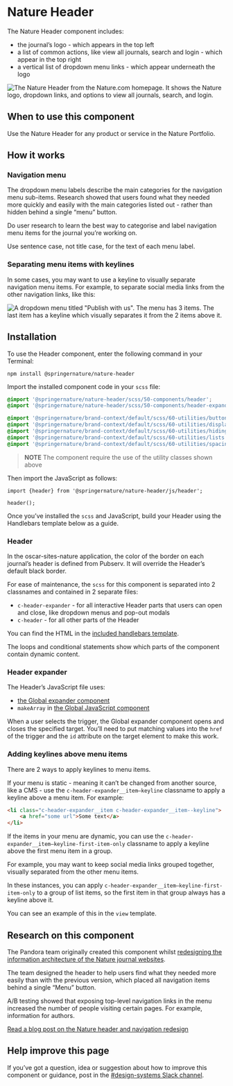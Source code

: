# Nature Header

The Nature Header component includes:

- the journal’s logo - which appears in the top left
- a list of common actions, like view all journals, search and login - which appear in the top right
- a vertical list of dropdown menu  links - which appear underneath the logo

![The Nature Header from the Nature.com homepage. It shows the Nature logo, dropdown links, and options to view all journals, search, and login.](https://user-images.githubusercontent.com/27411864/149321441-0042c5f5-9c1d-4b24-8998-41ae52574a23.png)

## When to use this component

Use the Nature Header for any product or service in the Nature Portfolio.

## How it works

### Navigation menu

The dropdown menu labels describe the main categories for the navigation menu sub-items. Research showed that users found what they needed more quickly and easily with the main categories listed out - rather than hidden behind a single “menu” button.

Do user research to learn the best way to categorise and label navigation menu items for the journal you’re working on. 

Use sentence case, not title case, for the text of each menu label.

### Separating menu items with keylines

In some cases, you may want to use a keyline to visually separate navigation menu items. For example, to separate social media links from the other navigation links, like this:

![A dropdown menu titled "Publish with us". The menu has 3 items. The last item has a keyline which visually separates it from the 2 items above it.](https://user-images.githubusercontent.com/27411864/149321067-6a0b513a-2ce0-4427-ac75-9229383310bd.png)

## Installation

To use the Header component, enter the following command in your Terminal:

```
npm install @springernature/nature-header
```

Import the installed component code in your `scss` file:

```scss
@import '@springernature/nature-header/scss/50-components/header';
@import '@springernature/nature-header/scss/50-components/header-expander';

@import '@springernature/brand-context/default/scss/60-utilities/buttons.scss';
@import '@springernature/brand-context/default/scss/60-utilities/display.scss';
@import '@springernature/brand-context/default/scss/60-utilities/hiding.scss';
@import '@springernature/brand-context/default/scss/60-utilities/lists.scss';
@import '@springernature/brand-context/default/scss/60-utilities/spacing.scss';
```

> **NOTE** The component require the use of the utility classes shown above

Then import the JavaScript as follows: 

```
import {header} from '@springernature/nature-header/js/header';

header();
```

Once you’ve installed the `scss` and JavaScript, build your Header using the Handlebars template below as a guide.

### Header

In the oscar-sites-nature application, the color of the border on each journal’s header is defined from Pubserv. It will override the Header’s default black border.

For ease of maintenance, the `scss` for this component is separated into 2 classnames and contained in 2 separate files:

- `c-header-expander` - for all interactive Header parts that users can open and close, like dropdown menus and pop-out modals
- `c-header` - for all  other parts of the Header

You can find the HTML in the [included handlebars template](./view/header.hbs).

The loops and conditional statements show which parts of the component contain dynamic content.

### Header expander

The Header’s JavaScript file uses: 

- [the Global expander component](https://github.com/springernature/frontend-toolkits/tree/master/toolkits/global/packages/global-expander)
- `makeArray` in [the Global JavaScript component](https://github.com/springernature/frontend-toolkits/tree/master/toolkits/global/packages/global-javascript)

When a user selects the trigger, the Global expander component opens and closes the specified target. You’ll need to put matching values into the `href` of the trigger and the `id` attribute on the target element to make this work.

### Adding keylines above menu items

There are 2 ways to apply keylines to menu items.

If your menu is static - meaning it can’t be changed from another source, like a CMS - use the `c-header-expander__item–keyline`  classname to apply a keyline above a menu item. For example:

```html
<li class="c-header-expander__item c-header-expander__item--keyline">
    <a href="some url">Some text</a>
</li>
```

If the items in your menu are dynamic, you can use the `c-header-expander__item–keyline-first-item-only` classname to apply a keyline above the first menu item in a group.

For example, you may want to keep social media links grouped together, visually separated from the other menu items.

In these instances, you can apply `c-header-expander__item–keyline-first-item-only` to a group of list items, so the first item in that group always has a keyline above it.

You can see an example of this in the `view` template.

## Research on this component

The Pandora team originally created this component whilst [redesigning the information architecture of the Nature journal websites](https://hive.springernature.com/home/designing-a-new-information-architecture-for-the-nature-journal-websites).

The team designed the header to help users find what they needed more easily than with the previous version, which placed all navigation items behind a single “Menu” button.

A/B testing showed that exposing top-level navigation links in the menu increased the number of people visiting certain pages. For example, information for authors.

[Read a blog post on the Nature header and navigation redesign](https://hive.springernature.com/home/ls/community/content-consumption/post/4537888966049792)

## Help improve this page

If you’ve got a question, idea or suggestion about how to improve this component or guidance, post  in the [#design-systems Slack channel](https://springernature.slack.com/archives/C75DHBTBP).
